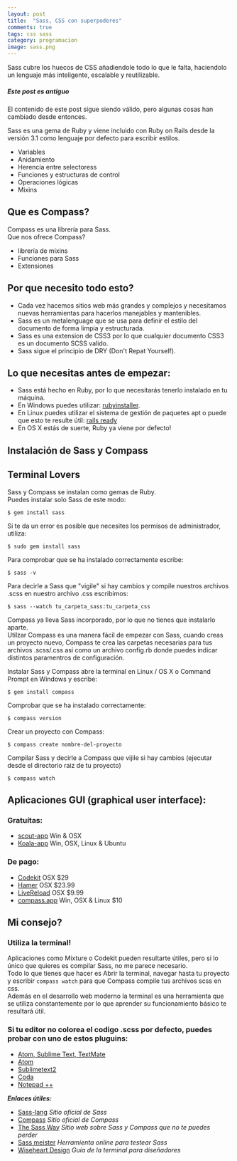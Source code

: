 ```yaml
---
layout: post
title:  "Sass, CSS con superpoderes"
comments: true
tags: css sass
category: programacion
image: sass.png
---
```



Sass cubre los huecos de CSS añadiendole todo lo que le falta, haciendolo un lenguaje más inteligente, escalable y reutilizable.

<!-- more -->

<div class="alert alert-warning" role="alert">
  <h5>Este post es antiguo</h5>
  <p>El contenido de este post sigue siendo válido, pero algunas cosas han cambiado desde entonces.</p>
</div>

<div class="spacer-mini"></div>

Sass es una gema de Ruby y viene incluido con Ruby on Rails desde la versión 3.1 como lenguaje por defecto para escribir estilos.

<ul>
<li>Variables</li>
<li>Anidamiento</li>
<li>Herencía entre selectoress</li>
<li>Funciones y estructuras de control</li>
<li>Operaciones lógicas</li>
<li>Mixins</li>
</ul>

## Que es Compass?

Compass es una librería para Sass.<br />
Que nos ofrece Compass?

<ul>
<li>librería de mixins</li>
<li>Funciones para Sass</li>
<li>Extensiones</li>
</ul>

## Por que necesito todo esto?

<ul>
<li>Cada vez hacemos sitios web más grandes y complejos y necesitamos nuevas herramientas para hacerlos manejables y mantenibles.</li>
<li>Sass es un metalenguage que se usa para definir el estilo del documento de forma limpia y estructurada.</li>
<li>Sass es una extension de CSS3 por lo que cualquier documento CSS3 es un documento SCSS valido.</li>
<li>Sass sigue el principio de DRY (Don't Repat Yourself).</li>
</ul>

## Lo que necesitas antes de empezar:

+ Sass está hecho en Ruby, por lo que necesitarás tenerlo instalado en tu máquina.
+ En Windows puedes utilizar: [rubyinstaller](http://rubyinstaller.org/).
+ En Linux puedes utilizar el sistema de gestión de paquetes apt o puede que esto te resulte útil: [rails ready](https://github.com/joshfng/railsready)
+ En OS X estás de suerte, Ruby ya viene por defecto!

## Instalación de Sass y Compass

## Terminal Lovers

Sass y Compass se instalan como gemas de Ruby. <br />
Puedes instalar solo Sass de este modo: 

```
$ gem install sass
```

Si te da un error es posible que necesites los permisos de administrador, utiliza:

```
$ sudo gem install sass
```

Para comprobar que se ha instalado correctamente escribe:

```
$ sass -v
```

Para decirle a Sass que "vigile" si hay cambios y compile nuestros archivos .scss en nuestro archivo .css escribimos:

```
$ sass --watch tu_carpeta_sass:tu_carpeta_css
```

Compass ya lleva Sass incorporado, por lo que no tienes que instalarlo aparte.<br />
Utilzar Compass es una manera fácil de empezar con Sass, cuando creas un proyecto nuevo, Compass te crea las carpetas necesarias para tus archivos .scss/.css así como un archivo config.rb donde puedes indicar distintos paramentros de configuración.<br />

Instalar Sass y Compass abre la terminal en Linux / OS X o Command Prompt en Windows y escribe:

```
$ gem install compass
```
Comprobar que se ha instalado correctamente:

```
$ compass version 
```
Crear un proyecto con Compass:

```
$ compass create nombre-del-proyecto 
```
Compilar Sass y decirle a Compass que vijile si hay cambios (ejecutar desde el directorio raiz de tu proyecto)

```
$ compass watch 
```

## Aplicaciones GUI (graphical user interface):

### Gratuítas:

+ [scout-app](http://mhs.github.io/scout-app/) Win & OSX
+ [Koala-app](http://koala-app.com/#download) Win, OSX, Linux & Ubuntu

### De pago:

+ [Codekit](http://incident57.com/codekit/) OSX $29
+ [Hamer](http://hammerformac.com/) OSX $23.99
+ [LiveReload](http://livereload.com/) OSX $9.99
+ [compass.app](http://compass.kkbox.com/) Win, OSX & Linux $10

## Mi consejo?

### Utiliza la terminal!
Aplicaciones como Mixture o Codekit pueden resultarte útiles, pero si lo único que quieres es compilar Sass, no me parece necesario. <br />
Todo lo que tienes que hacer es Abrir la terminal, navegar hasta tu proyecto y escribir ```compass watch``` para que Compass compile tus archivos scss en css. <br />
Además en el desarrollo web moderno la terminal es una herramienta que se utiliza constantemente por lo que aprender su funcionamiento básico te resultará útil.

### Si tu editor no colorea el codigo .scss por defecto, puedes probar con uno de estos pluguins:

+ [Atom, Sublime Text, TextMate](https://github.com/P233/Syntax-highlighting-for-Sass)
+ [Atom](https://atom.io/packages/Atom-Syntax-highlighting-for-Sass)
+ [Sublimetext2](https://github.com/n00ge/sublime-text-haml-sass)
+ [Coda](https://github.com/secca/Coda-Sass-Plug-in)
+ [Notepad ++](https://github.com/marvinlabs/notepad-plus-plus-scss-syntax-highlighting/)

___Enlaces útiles:___

+ [Sass-lang](http://sass-lang.com/) _Sitio oficial de Sass_
+ [Compass](http://compass-style.org/) _Sitio oficial de Compass_
+ [The Sass Way](http://thesassway.com/) _Sitio web sobre Sass y Compass que no te puedes perder_
+ [Sass meister](http://sassmeister.com/gist/11032479) _Herramienta online para testear Sass_
+ [Wiseheart Design](http://wiseheartdesign.com/articles/2010/11/12/the-designers-guide-to-the-osx-command-prompt/) _Guía de la terminal para diseñadores_

